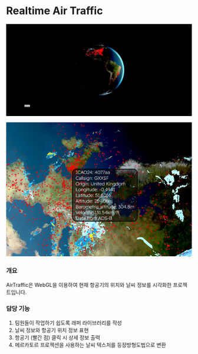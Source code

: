 # Realtime Air Traffic

![image6.png](Realtime%20Air%20Traffic%20f85f26fe2755466d984faa8e05b01b52/image6.png)

![image7.png](Realtime%20Air%20Traffic%20f85f26fe2755466d984faa8e05b01b52/image7.png)

### 개요

AirTraffic은 WebGL을 이용하여 현재 항공기의 위치와 날씨 정보를 시각화한 프로젝트입니다.

### 담당 기능

1. 팀원들이 작업하기 쉽도록 래퍼 라이브러리를 작성
2. 날씨 정보와 항공기 위치 정보 표현
3. 항공기 (빨간 점) 클릭 시 상세 정보 출력
4. 메르카토르 프로젝션을 사용하는 날씨 텍스처를 등장방형도법으로 변환
